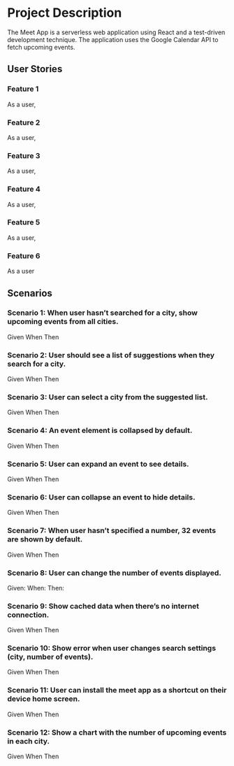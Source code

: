 # Project Description
The Meet App is a serverless web application using React and a test-driven development technique. The application uses the Google Calendar API to fetch upcoming events.
## User Stories
### Feature 1
As a user,
### Feature 2
As a user,
### Feature 3
As a user, 
### Feature 4
As a user, 
### Feature 5
As a user,
### Feature 6
As a user

## Scenarios
### Scenario 1: When user hasn’t searched for a city, show upcoming events from all cities.
Given
When
Then
### Scenario 2: User should see a list of suggestions when they search for a city.
Given
When
Then
### Scenario 3: User can select a city from the suggested list.
Given 
When 
Then 
### Scenario 4: An event element is collapsed by default.
Given
When
Then
### Scenario 5: User can expand an event to see details.
Given
When
Then
### Scenario 6:  User can collapse an event to hide details.
Given
When 
Then 
### Scenario 7: When user hasn’t specified a number, 32 events are shown by default.
Given
When
Then 
### Scenario 8: User can change the number of events displayed.
Given:
When:
Then:
### Scenario 9: Show cached data when there’s no internet connection.
Given
When
Then
### Scenario 10: Show error when user changes search settings (city, number of events).
Given
When
Then
### Scenario 11: User can install the meet app as a shortcut on their device home screen.
Given
When
Then
### Scenario 12: Show a chart with the number of upcoming events in each city.
Given
When
Then 

